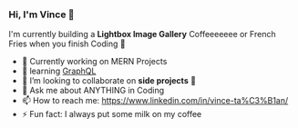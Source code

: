 ### Hi, I'm Vince 👋


I'm currently building a **Lightbox Image Gallery**
Coffeeeeeee or French Fries when you finish Coding 🍟

- 🔭 Currently working on MERN Projects
- 🌱 learning [GraphQL]
- 👯 I’m looking to collaborate on **side projects** 🤝
- 💬 Ask me about ANYTHING in Coding
- 📫 How to reach me: https://www.linkedin.com/in/vince-ta%C3%B1an/
- ⚡ Fun fact: I always put some milk on my coffee

[GraphQL]: https://graphql.org/

